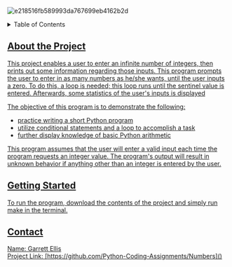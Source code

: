 ![e218516fb589993da767699eb4162b2d](https://github.com/Python-Coding-Assignments/Numbers/assets/154717520/ee1207a2-a04a-492d-bacf-1ae07f754c4f)

<details>
<summary>Table of Contents</summary>
<ol><li><a href='#about-the-project'>About the Project</a></li>
<li><a href='#getting-started'>Getting Started</li>
<li><a href='#Contact'>Contact</ol>
</details>

## About the Project
This project enables a user to enter an infinite number of integers, then prints out some information regarding those inputs.  This program prompts the user to enter in as many numbers as he/she wants, until the user inputs a zero.  To do this, a loop is needed; this loop runs until the sentinel value is entered.  Afterwards, some statistics of the user's inputs is displayed

The objective of this program is to demonstrate the following: 
* practice writing a short Python program
* utilize conditional statements and a loop to accomplish a task
* further display knowledge of basic Python arithmetic

This program assumes that the user will enter a valid input each time the program requests an integer value.  The program's output will result in unknown behavior if anything other than an integer is entered by the user.  

## Getting Started
To run the program, download the contents of the project and simply run make in the terminal.

## Contact
Name: Garrett Ellis\
Project Link: [https://github.com/Python-Coding-Assignments/Numbers]()